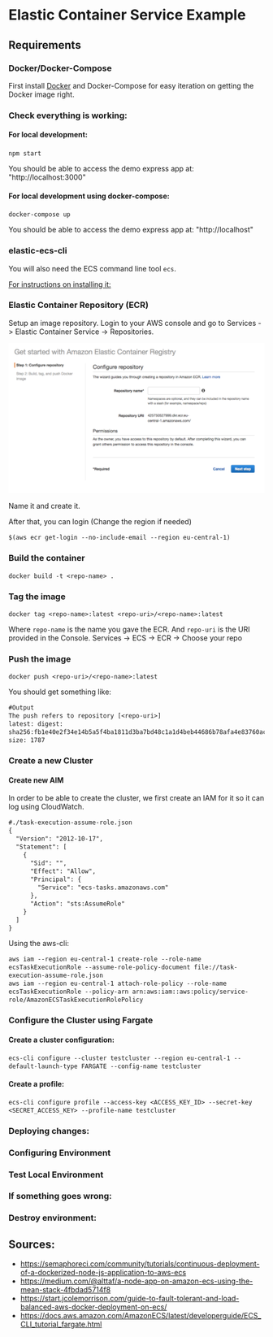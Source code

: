 # Elastic Container Service Example

## Requirements

### Docker/Docker-Compose
First install [Docker](https://docs.docker.com/install/) and Docker-Compose for easy
iteration on getting the Docker image right.

### Check everything is working:

#### For local development:

`npm start`

You should be able to access the demo express app at: "http://localhost:3000"

#### For local development using docker-compose:

`docker-compose up`

You should be able to access the demo express app at: "http://localhost"

### elastic-ecs-cli

You will also need the ECS command line tool `ecs`.

[For instructions on installing it:](https://docs.aws.amazon.com/AmazonECS/latest/developerguide/ECS_CLI_installation.html)

### Elastic Container Repository (ECR)

Setup an image repository. Login to your AWS console and go to Services -> Elastic
Container Service -> Repositories.

![Like this:](./doc/ecr.png)

Name it and create it.

After that, you can login (Change the region if needed)

```
$(aws ecr get-login --no-include-email --region eu-central-1)
```

### Build the container

```
docker build -t <repo-name> .
```

### Tag the image

```
docker tag <repo-name>:latest <repo-uri>/<repo-name>:latest
```

Where `repo-name` is the name you gave the ECR. And `repo-uri` is the URI provided in
the Console. Services -> ECS -> ECR -> Choose your repo

### Push the image

```
docker push <repo-uri>/<repo-name>:latest
```

You should get something like:

```
#Output
The push refers to repository [<repo-uri>]
latest: digest: sha256:fb1e40e2f34e14b5a5f4ba1811d3ba7bd48c1a1d4beb44686b78afa4e83760ac size: 1787
```

### Create a new Cluster

#### Create new AIM

In order to be able to create the cluster, we first create an IAM for it so it can
log using CloudWatch.

```
#./task-execution-assume-role.json
{
  "Version": "2012-10-17",
  "Statement": [
    {
      "Sid": "",
      "Effect": "Allow",
      "Principal": {
        "Service": "ecs-tasks.amazonaws.com"
      },
      "Action": "sts:AssumeRole"
    }
  ]
}
```

Using the aws-cli:

```
aws iam --region eu-central-1 create-role --role-name ecsTaskExecutionRole --assume-role-policy-document file://task-execution-assume-role.json
aws iam --region eu-central-1 attach-role-policy --role-name ecsTaskExecutionRole --policy-arn arn:aws:iam::aws:policy/service-role/AmazonECSTaskExecutionRolePolicy
```

### Configure the Cluster using Fargate

#### Create a cluster configuration:

```
ecs-cli configure --cluster testcluster --region eu-central-1 --default-launch-type FARGATE --config-name testcluster
```

#### Create a profile:

```
ecs-cli configure profile --access-key <ACCESS_KEY_ID> --secret-key <SECRET_ACCESS_KEY> --profile-name testcluster
```


### Deploying changes:

### Configuring Environment

### Test Local Environment

### If something goes wrong:

### Destroy environment:

## Sources:

- https://semaphoreci.com/community/tutorials/continuous-deployment-of-a-dockerized-node-js-application-to-aws-ecs
- https://medium.com/@alttaf/a-node-app-on-amazon-ecs-using-the-mean-stack-4fbdad5714f8
- https://start.jcolemorrison.com/guide-to-fault-tolerant-and-load-balanced-aws-docker-deployment-on-ecs/
- https://docs.aws.amazon.com/AmazonECS/latest/developerguide/ECS_CLI_tutorial_fargate.html
